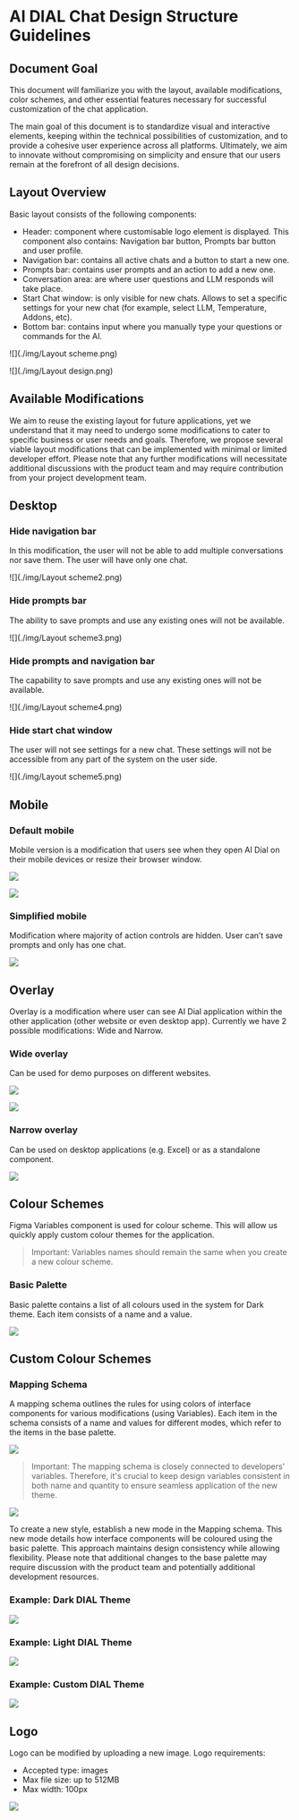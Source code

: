 # AI DIAL Chat Design Structure Guidelines

## Document Goal

This document will familiarize you with the layout, available modifications, color schemes, and other essential features necessary for successful customization of the chat application.

The main goal of this document is to standardize visual and interactive elements, keeping within the technical possibilities of customization, and to provide a cohesive user experience across all platforms. 
Ultimately, we aim to innovate without compromising on simplicity and ensure that our users remain at the forefront of all design decisions.

## Layout Overview

Basic layout consists of the following components:

* Header: component where customisable logo element is displayed. This component also contains: Navigation bar button, Prompts bar button and user profile.
* Navigation bar: contains all active chats and a button to start a new one.
* Prompts bar: contains user prompts and an action to add a new one.
* Conversation area: are where user questions and LLM responds will take place.
* Start Chat window: is only visible for new chats. Allows to set a specific settings for your new chat (for example, select LLM, Temperature, Addons, etc).
* Bottom bar: contains input where you manually type your questions or commands for the AI.

![](./img/Layout scheme.png)

![](./img/Layout design.png)

## Available Modifications

We aim to reuse the existing layout for future applications, yet we understand that it may need to undergo some modifications to cater to specific business or user needs and goals. 
Therefore, we propose several viable layout modifications that can be implemented with minimal or limited developer effort. 
Please note that any further modifications will necessitate additional discussions with the product team and may require contribution from your project development team.

## Desktop

### Hide navigation bar

In this modification, the user will not be able to add multiple conversations nor save them. The user will have only one chat.

![](./img/Layout scheme2.png)

### Hide prompts bar

The ability to save prompts and use any existing ones will not be available.

![](./img/Layout scheme3.png)

### Hide prompts and navigation bar

The capability to save prompts and use any existing ones will not be available.

![](./img/Layout scheme4.png)

### Hide start chat window

The user will not see settings for a new chat. These settings will not be accessible from any part of the system on the user side.

![](./img/Layout scheme5.png)

## Mobile

### Default mobile

Mobile version is a modification that users see when they open AI Dial on their mobile devices or resize their browser window.

![](./img/legend.png)

![](./img/mobile.png)

### Simplified mobile

Modification where majority of action controls are hidden. User can’t save prompts and only has one chat. 

![](./img/simple-mobile.png)

## Overlay

Overlay is a modification where user can see AI Dial application within the other application (other website or even desktop app).
Currently we have 2 possible modifications: Wide and Narrow.

### Wide overlay

Can be used for demo purposes on different websites.

![](./img/wide-overlay.png)

![](./img/wide-overlay2.png)

### Narrow overlay

Can be used on desktop applications (e.g. Excel) or as a standalone component.

![](./img/narrow-overlay.png)

## Colour Schemes

Figma Variables component is used for colour scheme. This will allow us quickly apply custom colour themes for the application. 

> Important: Variables names should remain the same when you create a new colour scheme.

### Basic Palette

Basic palette contains a list of all colours used in the system for Dark theme. Each item consists of a name and a value.

![](./img/basic-palette.png)

## Custom Colour Schemes

### Mapping Schema

A mapping schema outlines the rules for using colors of interface components for various modifications (using Variables). 
Each item in the schema consists of a name and values for different modes, which refer to the items in the base palette.

![](./img/mapping-schema.png)

> Important: The mapping schema is closely connected to developers' variables. Therefore, it's crucial to keep design variables consistent in both name and quantity to ensure seamless application of the new theme.

![](./img/mapping-schema2.png)

To create a new style, establish a new mode in the Mapping schema. This new mode details how interface components will be coloured using the basic palette.
This approach maintains design consistency while allowing flexibility.
Please note that additional changes to the base palette may require discussion with the product team and potentially additional development resources.

### Example: Dark DIAL Theme

![](./img/example-dak.png)

### Example: Light DIAL Theme

![](./img/example-light.png)

### Example: Custom DIAL Theme

![](./img/example-custom.png)

## Logo

Logo can be modified by uploading a new image.
Logo requirements:
* Accepted type: images
* Max file size: up to 512MB
* Max width: 100px 

![](./img/example-logo.png)
